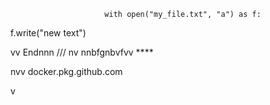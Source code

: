                          with open("my_file.txt", "a") as f:
   f.write("new text")

vv 
Endnnn
/// 
    nv
  nnbfgnbvfvv ****
             
             
   
nvv   docker.pkg.github.com    
 
    
  v     
       
           
 
    
  
  
  
    
   
 
  

 
     
  
 
 
